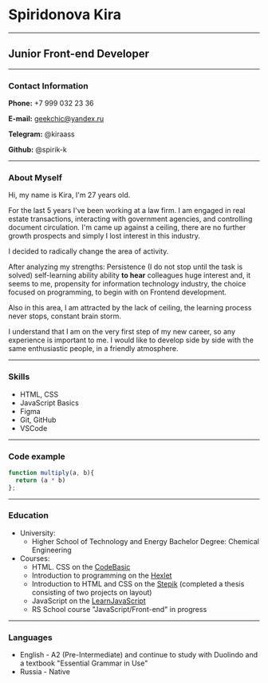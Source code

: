 # Spiridonova Kira

---

## Junior Front-end Developer

---

### Contact Information

**Phone:** +7 999 032 23 36

**E-mail:** geekchic@yandex.ru

**Telegram:** @kiraass

**Github:** @spirik-k

---

### About Myself

Hi, my name is Kira, I'm 27 years old.

For the last 5 years I've been working at a law firm. I am engaged in real estate transactions, interacting with government agencies, and controlling document circulation. I'm came up against a ceiling, there are no further growth prospects and simply I lost interest in this industry.

I decided to radically change the area of activity.

After analyzing my strengths:
Persistence (I do not stop until the task is solved)
self-learning ability
ability **to hear** colleagues
huge interest and, it seems to me, propensity for information technology industry,
the choice focused on programming, to begin with on Frontend development.

Also in this area, I am attracted by the lack of ceiling, the learning process never stops, constant brain storm.

I understand that I am on the very first step of my new career, so any experience is important to me.
I would like to develop side by side with the same enthusiastic people, in a friendly atmosphere.

---

### Skills

- HTML, CSS
- JavaScript Basics
- Figma
- Git, GitHub
- VSCode

---

### Code example

```javascript
function multiply(a, b){
  return (a * b)
};
```

---

### Education

- University:
  - Higher School of Technology and Energy
    Bachelor Degree: Chemical Engineering
- Courses:
  - HTML. CSS on the [CodeBasic](https://ru.code-basics.com/languages/html)
  - Introduction to programming on the [Hexlet](https://ru.hexlet.io/courses/introduction_to_programming)
  - Introduction to HTML and CSS on the [Stepik](https://stepik.org/course/38218/syllabus)
    (completed a thesis consisting of two projects on layout)
  - JavaScript on the [LearnJavaScript](https://learn.javascript.ru/)
  - RS School course "JavaScript/Front-end" in progress

---

### Languages

- English - A2 (Pre-Intermediate) and continue to study with Duolindo and a textbook "Essential Grammar in Use"
- Russia - Native